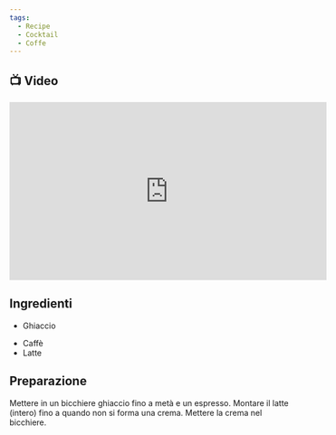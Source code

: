 ```yaml
---
tags:
  - Recipe
  - Cocktail
  - Coffe
---
```



## 📺 Video

<div class="iframe-container">
  <iframe width="560" height="315" src="https://www.youtube.com/embed/u5mTXN1v9aU" title="YouTube video player" frameborder="0" allow="accelerometer; autoplay; clipboard-write; encrypted-media; gyroscope; picture-in-picture" allowfullscreen></iframe>
</div>

## Ingredienti

* Ghiaccio
- Caffè
- Latte

## Preparazione

Mettere in un bicchiere ghiaccio fino a metà e un espresso.
Montare il latte (intero) fino a quando non si forma una crema.
Mettere la crema nel bicchiere.
